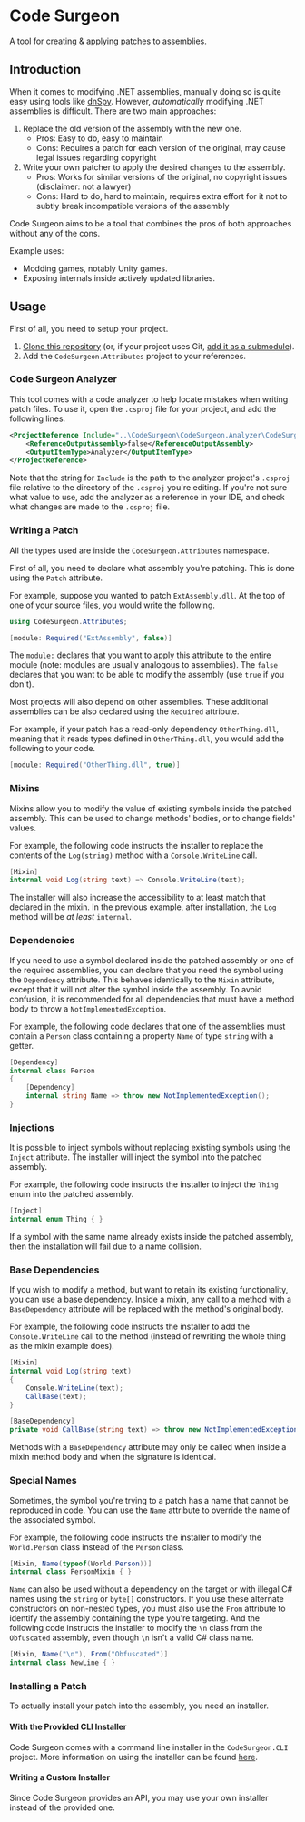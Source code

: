 # Code Surgeon

A tool for creating & applying patches to assemblies.

## Introduction

When it comes to modifying .NET assemblies, manually doing so is quite easy using tools like [dnSpy](https://github.com/0xd4d/dnSpy).
However, *automatically* modifying .NET assemblies is difficult.
There are two main approaches:

1. Replace the old version of the assembly with the new one.
   * Pros: Easy to do, easy to maintain
   * Cons: Requires a patch for each version of the original, may cause legal issues regarding copyright
2. Write your own patcher to apply the desired changes to the assembly.
   * Pros: Works for similar versions of the original, no copyright issues (disclaimer: not a lawyer)
   * Cons: Hard to do, hard to maintain, requires extra effort for it not to subtly break incompatible versions of the assembly

Code Surgeon aims to be a tool that combines the pros of both approaches without any of the cons.

Example uses:

* Modding games, notably Unity games.
* Exposing internals inside actively updated libraries.

## Usage

First of all, you need to setup your project.

1. [Clone this repository](https://help.github.com/en/articles/cloning-a-repository) (or, if your project uses Git, [add it as a submodule](https://git-scm.com/book/en/v2/Git-Tools-Submodules)).
2. Add the `CodeSurgeon.Attributes` project to your references.

### Code Surgeon Analyzer

This tool comes with a code analyzer to help locate mistakes when writing patch files.
To use it, open the `.csproj` file for your project, and add the following lines.

```XML
<ProjectReference Include="..\CodeSurgeon\CodeSurgeon.Analyzer\CodeSurgeon.Analyzer.csproj">
    <ReferenceOutputAssembly>false</ReferenceOutputAssembly>
    <OutputItemType>Analyzer</OutputItemType>
</ProjectReference>
```

Note that the string for `Include` is the path to the analyzer project's `.csproj` file relative to the directory of the `.csproj` you're editing.
If you're not sure what value to use, add the analyzer as a reference in your IDE, and check what changes are made to the `.csproj` file.

### Writing a Patch

All the types used are inside the `CodeSurgeon.Attributes` namespace.

First of all, you need to declare what assembly you're patching.
This is done using the `Patch` attribute.

For example, suppose you wanted to patch `ExtAssembly.dll`.
At the top of one of your source files, you would write the following.

```C#
using CodeSurgeon.Attributes;

[module: Required("ExtAssembly", false)]
```

The `module:` declares that you want to apply this attribute to the entire module (note: modules are usually analogous to assemblies).
The `false` declares that you want to be able to modify the assembly (use `true` if you don't).

Most projects will also depend on other assemblies.
These additional assemblies can be also declared using the `Required` attribute.

For example, if your patch has a read-only dependency `OtherThing.dll`, meaning that it reads types defined in `OtherThing.dll`, you would add the following to your code.

```C#
[module: Required("OtherThing.dll", true)]
```

### Mixins

Mixins allow you to modify the value of existing symbols inside the patched assembly.
This can be used to change methods' bodies, or to change fields' values.

For example, the following code instructs the installer to replace the contents of the `Log(string)` method with a `Console.WriteLine` call.

```C#
[Mixin]
internal void Log(string text) => Console.WriteLine(text);
```

The installer will also increase the accessibility to at least match that declared in the mixin.
In the previous example, after installation, the `Log` method will be *at least* `internal`.

### Dependencies

If you need to use a symbol declared inside the patched assembly or one of the required assemblies, you can declare that you need the symbol using the `Dependency` attribute.
This behaves identically to the `Mixin` attribute, except that it will not alter the symbol inside the assembly.
To avoid confusion, it is recommended for all dependencies that must have a method body to throw a `NotImplementedException`.

For example, the following code declares that one of the assemblies must contain a `Person` class containing a property `Name` of type `string` with a getter.

```C#
[Dependency]
internal class Person
{
    [Dependency]
    internal string Name => throw new NotImplementedException();
}
```

### Injections

It is possible to inject symbols without replacing existing symbols using the `Inject` attribute.
The installer will inject the symbol into the patched assembly.

For example, the following code instructs the installer to inject the `Thing` enum into the patched assembly.

```C#
[Inject]
internal enum Thing { }
```

If a symbol with the same name already exists inside the patched assembly, then the installation will fail due to a name collision.

### Base Dependencies

If you wish to modify a method, but want to retain its existing functionality, you can use a base dependency.
Inside a mixin, any call to a method with a `BaseDependency` attribute will be replaced with the method's original body.

For example, the following code instructs the installer to add the `Console.WriteLine` call to the method (instead of rewriting the whole thing as the mixin example does).

```C#
[Mixin]
internal void Log(string text)
{
    Console.WriteLine(text);
    CallBase(text);
}

[BaseDependency]
private void CallBase(string text) => throw new NotImplementedException();
```

Methods with a `BaseDependency` attribute may only be called when inside a mixin method body and when the signature is identical.

### Special Names

Sometimes, the symbol you're trying to a patch has a name that cannot be reproduced in code.
You can use the `Name` attribute to override the name of the associated symbol.

For example, the following code instructs the installer to modify the `World.Person` class instead of the `Person` class.

```C#
[Mixin, Name(typeof(World.Person))]
internal class PersonMixin { }
```

`Name` can also be used without a dependency on the target or with illegal C# names using the `string` or `byte[]` constructors.
If you use these alternate constructors on non-nested types, you must also use the `From` attribute to identify the assembly containing the type you're targeting.
And the following code instructs the installer to modify the `\n` class from the `Obfuscated` assembly, even though `\n` isn't a valid C# class name.

```C#
[Mixin, Name("\n"), From("Obfuscated")]
internal class NewLine { }
```

### Installing a Patch

To actually install your patch into the assembly, you need an installer.

#### With the Provided CLI Installer

Code Surgeon comes with a command line installer in the `CodeSurgeon.CLI` project.
More information on using the installer can be found [here](CodeSurgeon.CLI/README.md).

#### Writing a Custom Installer

Since Code Surgeon provides an API, you may use your own installer instead of the provided one.
